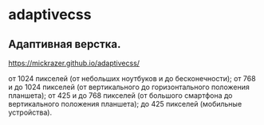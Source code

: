 # adaptivecss

## Адаптивная верстка.

https://mickrazer.github.io/adaptivecss/

от 1024 пикселей (от небольших ноутбуков и до бесконечности);
от 768 и до 1024 пикселей (от вертикального до горизонтального положения планшета);
от 425 и до 768 пикселей (от большого смартфона до вертикального положения планшета);
до 425 пикселей (мобильные устройства).
